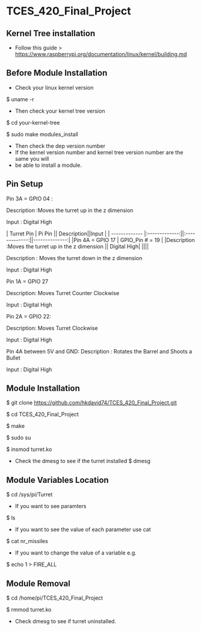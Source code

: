 # TCES_420_Final_Project

## Kernel Tree installation
* Follow this guide > https://www.raspberrypi.org/documentation/linux/kernel/building.md
## Before Module Installation
* Check your linux kernel version

$ uname -r

* Then check your kernel tree version

$ cd your-kernel-tree

$ sudo make modules_install

* Then check the dep version number
* If the kernel version number and kernel tree version number are the same you will 
* be able to install a module.
## Pin Setup
Pin 3A = GPIO 04 : 

Description :Moves the turret up in the z dimension 

Input : Digital High

| Turret Pin      | Pi Pin                  || Description||Input |
| ------------- |:-------------:||:-------------:||--------------:|
|Pin 4A = GPIO 17 |  GPIO_Pin # = 19        | |Description :Moves the turret up in the z dimension  || Digital High|
||||

Description : Moves the turret down in the z dimension

Input : Digital High

Pin 1A = GPIO 27

Description: Moves Turret Counter Clockwise

Input : Digital High

Pin 2A = GPIO 22:

Description: Moves Turret Clockwise

Input : Digital High

Pin 4A between 5V and GND:
Description : Rotates the Barrel and Shoots a Bullet

Input : Digital High

## Module Installation
 $ git clone https://github.com/hkdavid74/TCES_420_Final_Project.git

 $ cd TCES_420_Final_Project

 $ make

 $ sudo su

 $ insmod turret.ko

* Check the dmesg to see if the turret installed
 $ dmesg

## Module Variables Location
 $ cd /sys/pi/Turret
 
* If you want to see paramters
 
 $ ls 

* If you want to see the value of each parameter use cat

 $ cat nr_missiles
* If you want to change the value of a variable e.g.

 $ echo 1 > FIRE_ALL

## Module Removal
 $ cd /home/pi/TCES_420_Final_Project

 $ rmmod turret.ko
 
* Check dmesg to see if turret uninstalled.
